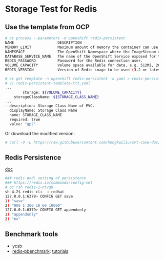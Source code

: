 # Storage Test for Redis

## Use the template from OCP

```sh
# oc process --parameters -n openshift redis-persistent
NAME                    DESCRIPTION                                                   GENERATOR           VALUE
MEMORY_LIMIT            Maximum amount of memory the container can use.                                   512Mi
NAMESPACE               The OpenShift Namespace where the ImageStream resides.                            openshift
DATABASE_SERVICE_NAME   The name of the OpenShift Service exposed for the database.                       redis
REDIS_PASSWORD          Password for the Redis connection user.                       expression          [a-zA-Z0-9]{16}
VOLUME_CAPACITY         Volume space available for data, e.g. 512Mi, 2Gi.                                 1Gi
REDIS_VERSION           Version of Redis image to be used (3.2 or latest).                                3.2

# oc get template -n openshift redis-persistent -o yaml > redis-persistent-template-ttt.yaml
# vi redis-persistent-template-ttt.yaml
...
        storage: ${VOLUME_CAPACITY}
    storageClassName: ${STORAGE_CLASS_NAME}
...
- description: Storage Class Name of PVC.
  displayName: Storage Class Name
  name: STORAGE_CLASS_NAME
  required: true
  value: "gp2"

```

Or download the modified version:

```sh
# curl -O -L https://raw.githubusercontent.com/hongkailiu/svt-case-doc/master/files/redis-persistent-template-ttt.yaml
```

## Redis Persistence

[doc](https://redis.io/topics/persistence)

```sh
### redis pod: setting of persistence
### https://redis.io/commands/config-set
# oc rsh redis-1-ntvg8
sh-4.2$ redis-cli -a redhat
127.0.0.1:6379> CONFIG GET save
1) "save"
2) "900 1 300 10 60 10000"
127.0.0.1:6379> CONFIG GET appendonly
1) "appendonly"
2) "no"
```

## Benchmark tools

* ycsb
* [redis-pbenchmark](https://redis.io/topics/benchmarks): [tutorials](https://www.tutorialspoint.com/redis/redis_benchmarks.htm)